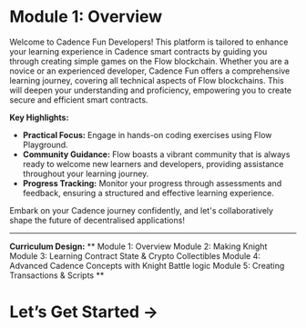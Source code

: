 # Module 1: Overview

Welcome to Cadence Fun Developers! This platform is tailored to enhance your learning experience in Cadence smart contracts by guiding you through creating simple games on the Flow blockchain. Whether you are a novice or an experienced developer, Cadence Fun offers a comprehensive learning journey, covering all technical aspects of Flow blockchains. This will deepen your understanding and proficiency, empowering you to create secure and efficient smart contracts.

**Key Highlights:**

- **Practical Focus:** Engage in hands-on coding exercises using Flow Playground.
- **Community Guidance:** Flow boasts a vibrant community that is always ready to welcome new learners and developers, providing assistance throughout your learning journey.
- **Progress Tracking:** Monitor your progress through assessments and feedback, ensuring a structured and effective learning experience.

Embark on your Cadence journey confidently, and let's collaboratively shape the future of decentralised applications!

---

**Curriculum Design:**
**
Module 1: Overview
Module 2: Making Knight
Module 3: Learning Contract State & Crypto Collectibles
Module 4: Advanced Cadence Concepts with Knight Battle logic
Module 5: Creating Transactions & Scripts
**

# Let’s Get Started →
